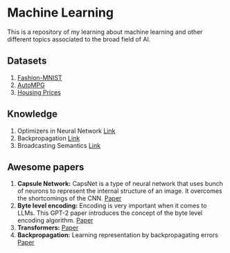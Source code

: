 # Machine Learning

This is a repository of my learning about machine learning and other different topics associated to the broad field of AI.

## Datasets

1. [Fashion-MNIST](datasets/Fashion-MNIST)
2. [AutoMPG](datasets/Auto_MPG)
3. [Housing Prices](datasets/Housing-Prices)

## Knowledge

1. Optimizers in Neural Network [Link](concepts/Optimizer.md)
2. Backpropagation [Link](concepts/Backpropagation/README.md)
3. Broadcasting Semantics [Link](concepts/Broadcasting_semantics.md)

## Awesome papers

1. **Capsule Network:** CapsNet is a type of neural network that uses bunch of neurons to represent the internal structure of an image. It overcomes the shortcomings of the CNN. [Paper](https://arxiv.org/pdf/1710.09829.pdf)
2. **Byte level encoding:** Encoding is very important when it comes to LLMs. This GPT-2 paper introduces the concept of the byte level encoding algorithm. [Paper](https://insightcivic.s3.us-east-1.amazonaws.com/language-models.pdf)
3. **Transformers:** [Paper](https://proceedings.neurips.cc/paper/2017/file/3f5ee243547dee91fbd053c1c4a845aa-Paper.pdf)
4. **Backpropagation:** Learning representation by backpropagating errors [Paper](https://www.cs.toronto.edu/~hinton/absps/naturebp.pdf)